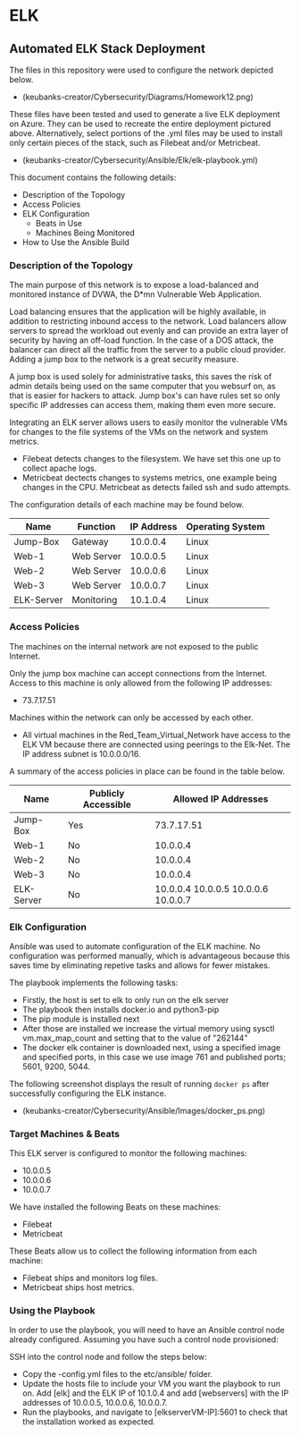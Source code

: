 # ELK

## Automated ELK Stack Deployment

The files in this repository were used to configure the network depicted below.

  - (keubanks-creator/Cybersecurity/Diagrams/Homework12.png)

These files have been tested and used to generate a live ELK deployment on Azure. They can be used to recreate the entire deployment pictured above. Alternatively, select portions of the .yml files may be used to install only certain pieces of the stack, such as Filebeat and/or Metricbeat.

  - (keubanks-creator/Cybersecurity/Ansible/Elk/elk-playbook.yml)

This document contains the following details:
- Description of the Topology
- Access Policies
- ELK Configuration
  - Beats in Use
  - Machines Being Monitored
- How to Use the Ansible Build


### Description of the Topology

The main purpose of this network is to expose a load-balanced and monitored instance of DVWA, the D*mn Vulnerable Web Application.

Load balancing ensures that the application will be highly available, in addition to restricting inbound access to the network.
Load balancers allow servers to spread the workload out evenly and can provide an extra layer of security by having an off-load function. In the case of a DOS attack, the balancer can direct all the traffic from the server to a public cloud provider. Adding a jump box to the network is a great security measure. 

A jump box is used solely for administrative tasks, this saves the risk of admin details being used on the same computer that you websurf on, as that is easier for hackers to attack. Jump box's can have rules set so only specific IP addresses can access them, making them even more secure.  

Integrating an ELK server allows users to easily monitor the vulnerable VMs for changes to the file systems of the VMs on the network and system metrics.
- Filebeat detects changes to the filesystem. We have set this one up to collect apache logs. 
- Metricbeat dectects changes to systems metrics, one example being changes in the CPU. Metricbeat as detects failed ssh and sudo attempts. 

The configuration details of each machine may be found below.

| Name       | Function   | IP Address | Operating System |
|------------|------------|------------|------------------|
| Jump-Box   | Gateway    | 10.0.0.4   | Linux            |
| Web-1      | Web Server | 10.0.0.5   | Linux            |
| Web-2      | Web Server | 10.0.0.6   | Linux            |
| Web-3      | Web Server | 10.0.0.7   | Linux            |
| ELK-Server | Monitoring | 10.1.0.4   | Linux            |

### Access Policies

The machines on the internal network are not exposed to the public Internet. 

Only the jump box machine can accept connections from the Internet. Access to this machine is only allowed from the following IP addresses:
- 73.7.17.51

Machines within the network can only be accessed by each other.
- All virtual machines in the Red_Team_Virtual_Network have access to the ELK VM because there are connected using peerings to the Elk-Net. The IP address subnet is 10.0.0.0/16.

A summary of the access policies in place can be found in the table below.

| Name       | Publicly Accessible | Allowed IP Addresses                 |
|------------|---------------------|--------------------------------------|
| Jump-Box   | Yes                 | 73.7.17.51                           |
| Web-1      | No                  | 10.0.0.4                             |
| Web-2      | No                  | 10.0.0.4                             |
| Web-3      | No                  | 10.0.0.4                             |
| ELK-Server | No                  | 10.0.0.4 10.0.0.5 10.0.0.6 10.0.0.7  | 

### Elk Configuration

Ansible was used to automate configuration of the ELK machine. No configuration was performed manually, which is advantageous because this saves time by eliminating repetive tasks and allows for fewer mistakes.

The playbook implements the following tasks:
- Firstly, the host is set to elk to only run on the elk server
- The playbook then installs docker.io and python3-pip
- The pip module is installed next 
- After those are installed we increase the virtual memory using sysctl vm.max_map_count and setting that to the value of "262144"
- The docker elk container is downloaded next, using a specified image and specified ports, in this case we use image 761 and published ports; 5601, 9200, 5044.


The following screenshot displays the result of running `docker ps` after successfully configuring the ELK instance.

 - (keubanks-creator/Cybersecurity/Ansible/Images/docker_ps.png)

### Target Machines & Beats
This ELK server is configured to monitor the following machines:
- 10.0.0.5
- 10.0.0.6
- 10.0.0.7

We have installed the following Beats on these machines:
- Filebeat
- Metricbeat


These Beats allow us to collect the following information from each machine:
- Filebeat ships and monitors log files.
- Metricbeat ships host metrics. 

 
### Using the Playbook
In order to use the playbook, you will need to have an Ansible control node already configured. Assuming you have such a control node provisioned: 

SSH into the control node and follow the steps below:
- Copy the -config.yml files to the etc/ansible/ folder.
- Update the hosts file to include your VM you want the playbook to run on. Add [elk] and the ELK IP of 10.1.0.4 and add [webservers] with the IP addresses of 10.0.0.5, 10.0.0.6, 10.0.0.7.
- Run the playbooks, and navigate to [elkserverVM-IP]:5601 to check that the installation worked as expected.

